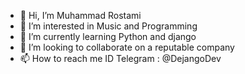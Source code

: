 - 👋 Hi, I’m Muhammad Rostami
- 👀 I’m interested in Music and Programming
- 🌱 I’m currently learning Python and django
- 💞️ I’m looking to collaborate on a reputable company
- 📫 How to reach me ID Telegram : @DejangoDev

<!---
MrProgrammer77/MrProgrammer77 is a ✨ special ✨ repository because its `README.md` (this file) appears on your GitHub profile.
You can click the Preview link to take a look at your changes.
--->
